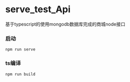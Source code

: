 # serve_test_Api
基于typescript的使用mongodb数据库完成的商城node接口
### 启动
```
npm run serve
```
### ts编译
```
npm run build
```
